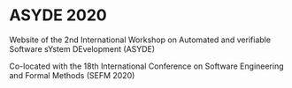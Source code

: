 # ASYDE 2020
Website of the 2nd International Workshop on Automated and verifiable Software sYstem DEvelopment (ASYDE)

Co-located with the 18th International Conference on Software Engineering and Formal Methods (SEFM 2020)
